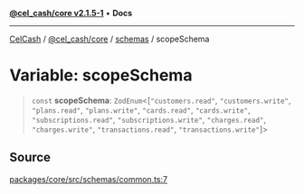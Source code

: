 [**@cel_cash/core v2.1.5-1**](../../README.md) • **Docs**

***

[CelCash](../../../../README.md) / [@cel\_cash/core](../../README.md) / [schemas](../README.md) / scopeSchema

# Variable: scopeSchema

> `const` **scopeSchema**: `ZodEnum`\<[`"customers.read"`, `"customers.write"`, `"plans.read"`, `"plans.write"`, `"cards.read"`, `"cards.write"`, `"subscriptions.read"`, `"subscriptions.write"`, `"charges.read"`, `"charges.write"`, `"transactions.read"`, `"transactions.write"`]\>

## Source

[packages/core/src/schemas/common.ts:7](https://github.com/Pyxlab/celcash/blob/9dbc7013720b05f34ded33140fbf1d827b403eea/packages/core/src/schemas/common.ts#L7)
